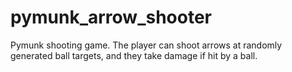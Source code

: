 # pymunk_arrow_shooter
 Pymunk shooting game. The player can shoot arrows at randomly generated ball targets, and they take damage if hit by a ball.

